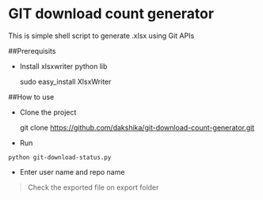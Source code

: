 # GIT download count generator
This is simple shell script to generate .xlsx using Git APIs

##Prerequisits
* Install xlsxwriter python lib

    sudo easy_install XlsxWriter

##How to use
* Clone the project

    git clone https://github.com/dakshika/git-download-count-generator.git

* Run 

```
python git-download-status.py
```

* Enter user name and repo name

> Check the exported file on export folder
